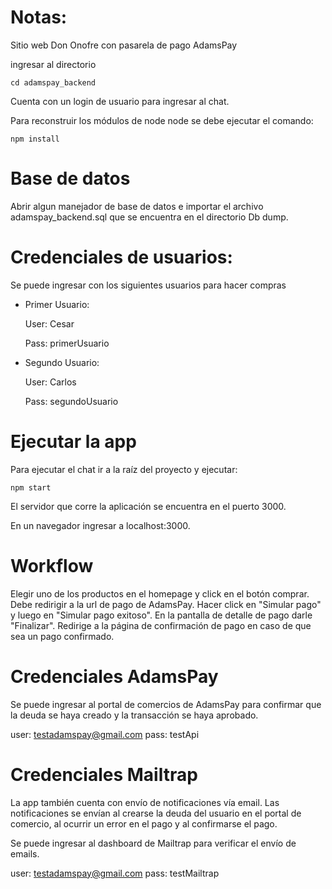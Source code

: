 # Notas:

Sitio web Don Onofre con pasarela de pago AdamsPay

ingresar al directorio

```
cd adamspay_backend
```

Cuenta con un login de usuario para ingresar al chat.

Para reconstruir los módulos de node node se debe ejecutar el comando: 

```
npm install
```

# Base de datos
Abrir algun manejador de base de datos e importar el archivo adamspay_backend.sql que se encuentra en el directorio Db dump.

# Credenciales de usuarios:

Se puede ingresar con los siguientes usuarios para hacer compras

- Primer Usuario:

    User: Cesar

    Pass: primerUsuario

- Segundo Usuario:

    User: Carlos

    Pass: segundoUsuario
    
    
# Ejecutar la app
Para ejecutar el chat ir a la raíz del proyecto y ejecutar:

```
npm start
```

El servidor que corre la aplicación se encuentra en el puerto 3000.

En un navegador ingresar a localhost:3000.

# Workflow

Elegir uno de los productos en el homepage y click en el botón comprar.
Debe redirigir a la url de pago de AdamsPay.
Hacer click en "Simular pago" y luego en "Simular pago exitoso".
En la pantalla de detalle de pago darle "Finalizar".
Redirige a la página de confirmación de pago en caso de que sea un pago confirmado.

# Credenciales AdamsPay

Se puede ingresar al portal de comercios de AdamsPay para confirmar
que la deuda se haya creado y la transacción se haya aprobado.

user: testadamspay@gmail.com
pass: testApi

# Credenciales Mailtrap

La app también cuenta con envío de notificaciones vía email.
Las notificaciones se envían al crearse la deuda del usuario
en el portal de comercio, al ocurrir un error en el pago
y al confirmarse el pago.

Se puede ingresar al dashboard de Mailtrap para verificar el envío
de emails.

user: testadamspay@gmail.com
pass: testMailtrap

